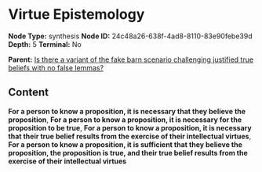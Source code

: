 # Virtue Epistemology

**Node Type:** synthesis
**Node ID:** 24c48a26-638f-4ad8-8110-83e90febe39d
**Depth:** 5
**Terminal:** No

**Parent:** [Is there a variant of the fake barn scenario challenging justified true beliefs with no false lemmas?](is-there-a-variant-of-the-fake-barn-scenario-challenging-justified-true-beliefs-with-no-false-lemmas-antithesis-1b40c815-569c-49bc-8fcf-f0f79f838765.md)

## Content

**For a person to know a proposition, it is necessary that they believe the proposition**, **For a person to know a proposition, it is necessary for the proposition to be true**, **For a person to know a proposition, it is necessary that their true belief results from the exercise of their intellectual virtues**, **For a person to know a proposition, it is sufficient that they believe the proposition, the proposition is true, and their true belief results from the exercise of their intellectual virtues**
